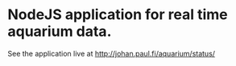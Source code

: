 # NodeJS application for real time aquarium data.

See the application live at http://johan.paul.fi/aquarium/status/
